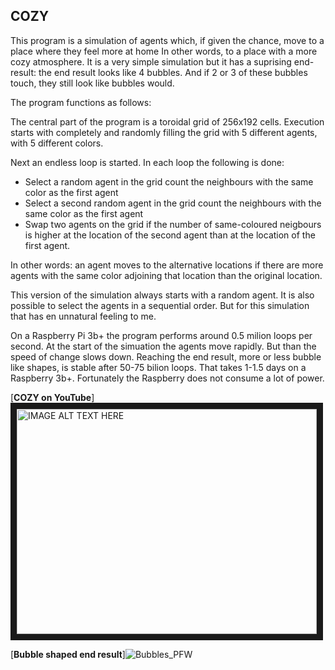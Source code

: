 

## COZY

This program is a simulation of agents which, if given the chance, move to a place where they feel more at home In other words, to a place with a more cozy atmosphere. It is a very simple simulation but it has a suprising end-result: the end result looks like 4 bubbles. And if 2 or 3 of these bubbles touch, they still look like bubbles would.


The program functions as follows:

The central part of the program is a toroidal grid of 256x192 cells. Execution starts with completely and randomly filling the grid with 5 different agents, with 5 different colors.

Next an endless loop is started. In each loop the following is done:

-	Select a random agent in the grid
		count the neighbours with the same color as the first agent
-	Select a second random agent in the grid
		count the neighbours with the same color as the first agent 	
-	Swap two agents on the grid if the number of same-coloured neigbours is 			higher at the location of the second agent than at the location of 			the first agent.

In other words: an agent moves to the alternative locations if there are more agents with the same color adjoining that location than the original location.

This version of the simulation always starts with a random agent. It is also possible to select the agents in a sequential order. But for this simulation that has en unnatural feeling to me.
	
On a Raspberry Pi 3b+ the program performs around 0.5 milion loops per second. At the start of the simuation the agents move rapidly. But than the speed of change slows down. Reaching the end result, more or less bubble like shapes, is stable after 50-75 bilion loops. That takes 1-1.5 days on a Raspberry 3b+. Fortunately the Raspberry does not consume a lot of power.



[**COZY on YouTube**]<a href="http://www.youtube.com/watch?feature=player_embedded&v=7b2-aXWt0z0
" target="_blank"><img src="http://img.youtube.com/vi/7b2-aXWt0z0/0.jpg" 
alt="IMAGE ALT TEXT HERE" width="480" height="360" border="10" /></a>


[**Bubble shaped end result**]![Bubbles_PFW](https://user-images.githubusercontent.com/4964288/155994560-7ea86862-5faa-40c9-ac28-14ce38ce3d4e.jpg)




